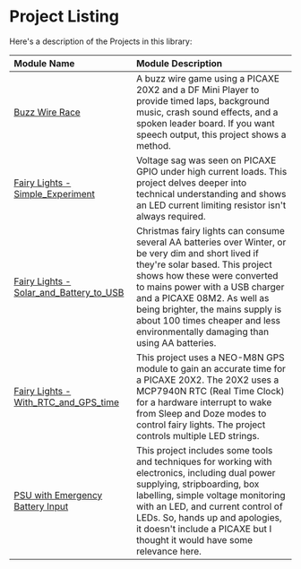 # Project Listing

Here's a description of the Projects in this library:

Module Name | Module Description
:--- | :--- 
[Buzz Wire Race](./Buzz_Wire_Race) | A buzz wire game using a PICAXE 20X2 and a DF Mini Player to provide timed laps, background music, crash sound effects, and a spoken leader board. If you want speech output, this project shows a method.
[Fairy Lights - Simple_Experiment](./Fairy_Lights-Simple_Experiment)	| Voltage sag was seen on PICAXE GPIO under high current loads. This project delves deeper into technical understanding and shows an LED current limiting resistor isn't always required.
[Fairy Lights - Solar_and_Battery_to_USB](./Fairy_Lights-Solar_and_Battery_to_USB)	| Christmas fairy lights can consume several AA batteries over Winter, or be very dim and short lived if they're solar based. This project shows how these were converted to mains power with a USB charger and a PICAXE 08M2. As well as being brighter, the mains supply is about 100 times cheaper and less environmentally damaging than using AA batteries.
[Fairy Lights - With_RTC_and_GPS_time](./Fairy_Lights-With_RTC_and_GPS_time)	| This project uses a NEO-M8N GPS module to gain an accurate time for a PICAXE 20X2. The 20X2 uses a MCP7940N RTC (Real Time Clock) for a hardware interrupt to wake from Sleep and Doze modes to control fairy lights. The project controls multiple LED strings.
[PSU with Emergency Battery Input](./PSU_with_Emergency_Battery_Input)	| This project includes some tools and techniques for working with electronics, including dual power supplying, stripboarding, box labelling, simple voltage monitoring with an LED, and current control of LEDs. So, hands up and apologies, it doesn't include a PICAXE but I thought it would have some relevance here.
